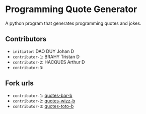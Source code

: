 # Programming Quote Generator

A python program that generates programming quotes and jokes.

## Contributors
- `initiator`: DAO DUY Johan D
- `contributor-1`: BRAHY Tristan D
- `contributor-2`: HACQUES Arthur D
- `contributor-3`: 

## Fork urls
- `contributor-1`: [quotes-bar-b](url-1)
- `contributor-2`: [quotes-wizz-b](url-2)
- `contributor-3`: [quotes-toto-b](url-3)
